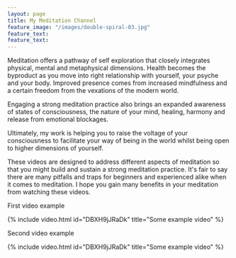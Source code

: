 ```yaml
---
layout: page
title: My Meditation Channel
feature_image: "/images/double-spiral-03.jpg"
feature_text:
feature_text:
---
```


Meditation offers a pathway of self exploration that closely integrates physical, mental and metaphysical dimensions. Health becomes the byproduct as you move into right relationship with yourself, your psyche and your body. Improved presence comes from increased mindfulness and a certain freedom from the vexations of the modern world. 

Engaging a strong meditation practice also brings an expanded awareness of states of consciousness, the nature of your mind, healing, harmony and release from emotional blockages. 

Ultimately, my work is helping you to raise the voltage of your consciousness to facilitate your way of being in the world whilst being open to higher dimensions of yourself.

These videos are designed to address different aspects of meditation so that you might build and sustain a strong meditation practice. It's fair to say there are many pitfalls and traps for beginners and experienced alike when it comes to meditation. I hope you gain many benefits in your meditation from watching these videos.

First video example

{% include video.html id="DBXH9jJRaDk" title="Some example video" %}

Second video example

{% include video.html id="DBXH9jJRaDk" title="Some example video" %}
